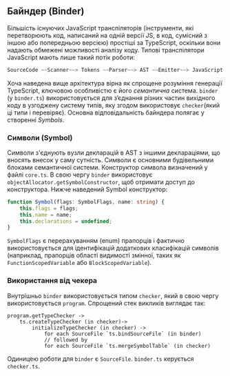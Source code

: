 ## Байндер (Binder)
Більшість існуючих JavaScript транспіляторів (інструменти, які перетворюють код, написаний на одній версії JS, в код, сумісний з іншою або попередньою версією) простіші за TypeScript, оскільки вони надають обмежені можливості аналізу коду. Типові транспілятори JavaScript мають лише такий потік роботи:

```ts
SourceCode ~~Scanner~~> Tokens ~~Parser~~> AST ~~Emitter~~> JavaScript
```
Хоча наведена вище архітектура вірна як спрощене розуміння генерації TypeScript, ключовою особливістю є його *семантична* система. `binder` (у `binder.ts`) використовується для з’єднання різних частин вихідного коду в узгоджену систему типів, яку згодом використовує `checker`(який ці типи і перевіряє). Основна відповідальність байндера полягає у створенні _Symbols_.


### Символи (Symbol)
Символи з'єднують вузли декларацій в AST з іншими деклараціями, що вносять внесок у саму сутність. Символи є основними будівельними блоками семантичної системи. Конструктор символа визначений у файлі `core.ts`. В свою чергу `binder` використовує `objectAllocator.getSymbolConstructor`, щоб отримати доступ до конструктора. Нижче наведений Symbol конструктор: 

```ts
function Symbol(flags: SymbolFlags, name: string) {
    this.flags = flags;
    this.name = name;
    this.declarations = undefined;
}
```

`SymbolFlags` є перерахуванням (enum) прапорців і фактично використовується для ідентифікацій додаткових класифікацій символів (наприклад, прапорців області видимості змінної, таких як `FunctionScopedVariable` або `BlockScopedVariable`).

### Використання від чекера
Внутрішньо `binder` використовується типом `checker`, який в свою чергу використовується `program`. Спрощений стек викликів виглядає так:

```
program.getTypeChecker ->
    ts.createTypeChecker (in checker)->
        initializeTypeChecker (in checker) ->
            for each SourceFile `ts.bindSourceFile` (in binder)
            // followed by
            for each SourceFile `ts.mergeSymbolTable` (in checker)
```

Одиницею роботи для `binder` є `SourceFile`. `binder.ts` керується `checker.ts`.